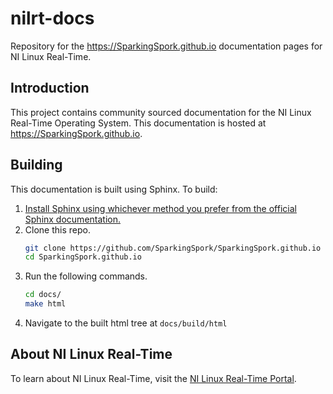# nilrt-docs
Repository for the https://SparkingSpork.github.io documentation pages for NI Linux Real-Time. 

## Introduction
This project contains community sourced documentation for the NI Linux Real-Time Operating System. This documentation is hosted at https://SparkingSpork.github.io.

## Building
This documentation is built using Sphinx. To build:

1. [Install Sphinx using whichever method you prefer from the official Sphinx documentation.](https://www.sphinx-doc.org/en/master/usage/installation.html)
2. Clone this repo.
   ``` bash
   git clone https://github.com/SparkingSpork/SparkingSpork.github.io
   cd SparkingSpork.github.io
   ```
3. Run the following commands.
   ``` bash
   cd docs/
   make html
   ```
4. Navigate to the built html tree at `docs/build/html`

## About NI Linux Real-Time
To learn about NI Linux Real-Time, visit the [NI Linux Real-Time Portal](http://www.ni.com/white-paper/14627/en/).